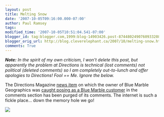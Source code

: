 ```yaml
---
layout: post
title: Melting Snow
date: '2007-10-05T09:16:00.000-07:00'
author: Paul Ramsey
tags: 
modified_time: '2007-10-05T10:51:04.541-07:00'
blogger_id: tag:blogger.com,1999:blog-14903426.post-8744802490760933208
blogger_orig_url: http://blog.cleverelephant.ca/2007/10/melting-snow.html
comments: True
---
```


***Note:** In the spirit of my own criticism, I won't delete this post, but apparently the problem at Directions is technical (lost comments) not political (deleted comments) so I am completely out-to-lunch and offer apologies to Directions! Fool == Me. Ignore the below.*

The Directions Magazine [news item](http://www.directionsmag.com/article.php?article_id=2556) on which the owner of Blue Marble Geographics was [caught posing as a Blue Marble customer](http://blog.cleverelephant.ca/2007/09/snow-job-in-september.html) in the comments section has been purged of its comments.  The internet is such a fickle place... down the memory hole we go!

<img src="http://trashcansunlimited.com/library/GrandSwingCan-GlossyPlatinum.jpeg" />